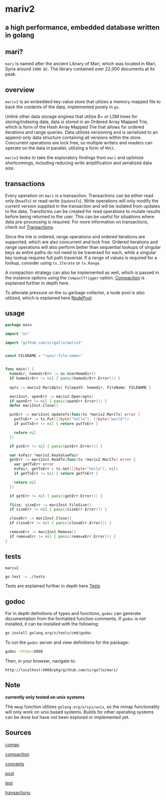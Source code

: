 # mariv2

## a high performance, embedded database written in golang


## mari?

`mari` is named after the ancient Library of Mari, which was located in Mari, Syria around `1900 BC`. The library contained over 22,000 documents at its peak. 


## overview 

`mariv2` is an embedded key-value store that utilzes a memory mapped file to back the contents of the data, implemented purely in `go`.

Unlink other data storage engines that utilize B+ or LSM trees for storing/indexing data, data is stored in an Ordered Array Mapped Trie, which is form of the Hash Array Mapped Trie that allows for ordered iterations and range queries. Data utilizes versioning and is serialized to an append-only data structure containing all versions within the store. Concurrent operations are lock free, so multiple writers and readers can operate on the data in parallel, utilizing a form of `MVCC`.

`mariv2` looks to take the exploratory findings from `mari` and optimize shortcomings, including reducing write amplification and serialized data size.


## transactions

Every operation on `mari` is a transaction. Transactions can be either read only (`ReadTx`) or read-write (`UpdateTx`). Write operations will only modify the current version supplied in the transaction and will be isolated from updates to the data. Transforms can be created for read operations to mutate results before being returned to the user. This can be useful for situations where data pre-processing is required. For more information on transactions, check out [Transactions](./docs/Transactions.md).

Since the trie is ordered, range operations and ordered iterations are supported, which are also concurrent and lock free. Ordered iterations and range operations will also perform better than sequential lookups of singular keys as entire paths do not need to be traversed for each, while a singular key lookup requires full path traversal. If a range of values is required for a lookup, consider using `tx.Iterate` or `tx.Range`.

A compaction strategy can also be implemented as well, which is passed in the instance options using the `CompactTrigger` option. [Compaction](./docs/Compaction.md) is explained further in depth here.

To alleviate pressure on the `Go` garbage collector, a node pool is also utilized, which is explained here [NodePool](./docs/NodePool.md).


## usage

```go
package main

import "os"

import "github.com/sirgallo/mariv2"


const FILENAME = "<your-file-name>"


func main() {
  homedir, homedirErr := os.UserHomeDir()
  if homedirErr != nil { panic(homedirErr.Error()) }
  
  opts := mariv2.MariOpts{ Filepath: homedir, FileName: FILENAME }

  mariInst, openErr := mariv2.Open(opts)
  if openErr != nil { panic(openErr.Error()) }
  defer mariInst.Close()

  putErr := mariInst.UpdateTx(func(tx *mariv2.MariTx) error {
    putTxErr := tx.Put([]byte("hello"), []byte("world"))
    if putTxErr != nil { return putTxErr }

    return nil
  })

  if putErr != nil { panic(putErr.Error()) }

  var kvPair *mariv2.KeyValuePair
  getErr := mariInst.ReadTx(func(tx *mariv2.MariTx) error {
    var getTxErr error
    kvPair, getTxErr = tx.Get([]byte("hello"), nil)
    if getTxErr != nil { return getTxErr }

    return nil
  })

  if getErr != nil { panic(getErr.Error()) }

  fSize, sizeErr := mariInst.FileSize()
  if sizeErr != nil { panic(sizeErr.Error()) }

  closeErr := mariInst.Close()
  if closeErr != nil { panic(closeErr.Error()) }

  removeErr := mariInst.Remove()
  if removeErr != nil { panic(removeErr.Error()) }
}
```


## tests

`mariv2`
```bash
go test -v ./tests
```

Tests are explained further in depth here [Tests](./docs/Tests.md)

## godoc

For in depth definitions of types and functions, `godoc` can generate documentation from the formatted function comments. If `godoc` is not installed, it can be installed with the following:
```bash
go install golang.org/x/tools/cmd/godoc
```

To run the `godoc` server and view definitions for the package:
```bash
godoc -http=:6060
```

Then, in your browser, navigate to:
```
http://localhost:6060/pkg/github.com/sirgallo/mari/
```


## Note

**currently only tested on unix systems**

The `mmap` function utilizes `golang.org/x/sys/unix`, so the mmap functionality will only work on unix based systems. Builds for other operating systems can be done but have not been explored or implemented yet.


## Sources

[comap](./docs/comap.md)

[compaction](./docs/compaction.md)

[concepts](./docs/concepts.md)

[pool](./docs/pool.md)

[test](./docs/test.md)

[transactions](./docs/transactions.md)